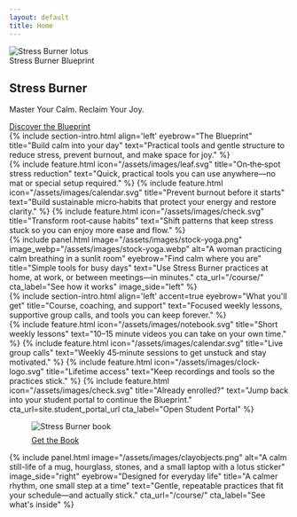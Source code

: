 ```yaml
---
layout: default
title: Home
---
```


<section class="hero">
  <div class="container">
  <img class="lotus" src="{{ '/assets/images/stressburner-lotus.png' | relative_url }}" alt="Stress Burner lotus" />
    <div class="tag">Stress Burner Blueprint</div>
  <h1>Stress Burner</h1>
  <p class="subtitle">Master Your Calm. Reclaim Your Joy.</p>
    <div class="cta-row">
      <a class="btn" href="{{ site.purchase_url }}" target="_blank" rel="noopener">Discover the Blueprint</a>
    </div>
  </div>
</section>

<section class="section gallery-left-warm">
  <div class="container container-narrow">
    {% include section-intro.html align='left' eyebrow="The Blueprint" title="Build calm into your day" text="Practical tools and gentle structure to reduce stress, prevent burnout, and make space for joy." %}
    <div class="feature-list">
      {% include feature.html icon="/assets/images/leaf.svg" title="On‑the‑spot stress reduction" text="Quick, practical tools you can use anywhere—no mat or special setup required." %}
      {% include feature.html icon="/assets/images/calendar.svg" title="Prevent burnout before it starts" text="Build sustainable micro‑habits that protect your energy and restore clarity." %}
      {% include feature.html icon="/assets/images/check.svg" title="Transform root‑cause habits" text="Shift patterns that keep stress stuck so you can enjoy more ease and flow." %}
    </div>
  </div>
</section>

<section class="section">
  <div class="container">
  {% include panel.html image="/assets/images/stock-yoga.png" image_webp="/assets/images/stock-yoga.webp" alt="A woman practicing calm breathing in a sunlit room" eyebrow="Find calm where you are" title="Simple tools for busy days" text="Use Stress Burner practices at home, at work, or between meetings—in minutes." cta_url="/course/" cta_label="See how it works" image_side="left" %}
  </div>
</section>

<section class="section gallery-right-warm">
  <div class="container container-narrow">
    {% include section-intro.html align='left' accent=true eyebrow="What you'll get" title="Course, coaching, and support" text="Focused weekly lessons, supportive group calls, and tools you can keep forever." %}
    <div class="split">
      <div>
        <div class="feature-list">
          {% include feature.html icon="/assets/images/notebook.svg" title="Short weekly lessons" text="10–15 minute videos you can take on your own time." %}
          {% include feature.html icon="/assets/images/calendar.svg" title="Live group calls" text="Weekly 45‑minute sessions to get unstuck and stay motivated." %}
          {% include feature.html icon="/assets/images/clock-logo.svg" title="Lifetime access" text="Keep recordings and tools so the practices stick." %}
          {% include feature.html icon="/assets/images/check.svg" title="Already enrolled?" text="Jump back into your student portal to continue the Blueprint." cta_url=site.student_portal_url cta_label="Open Student Portal" %}
        </div>
      </div>
      <div class="split-media">
        <figure>
          <img src="{{ '/assets/images/stress-burner-book.jpg' | relative_url }}" alt="Stress Burner book" loading="lazy">
          <figcaption style="margin-top:.5rem"><a class="btn secondary" href="https://www.amazon.com/Stress-Burner-Tips-Busy-People/dp/B0B92RJMGV" target="_blank" rel="noopener">Get the Book</a></figcaption>
        </figure>
      </div>
    </div>
  </div>
</section>

<section class="section">
  <div class="container">
    {% include panel.html image="/assets/images/clayobjects.png" alt="A calm still-life of a mug, hourglass, stones, and a small laptop with a lotus sticker" image_side="right" eyebrow="Designed for everyday life" title="A calmer rhythm, one small step at a time" text="Gentle, repeatable practices that fit your schedule—and actually stick." cta_url="/course/" cta_label="See what's inside" %}
  </div>
</section>
